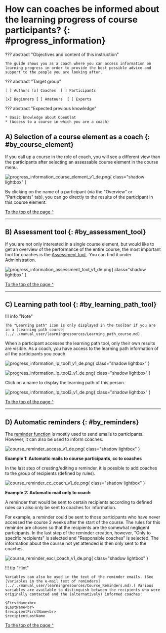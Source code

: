 # How can coaches be informed about the learning progress of course participants? {: #progress_information}

??? abstract "Objectives and content of this instruction"

    The guide shows you as a coach where you can access information on learning progress in order to provide the best possible advice and support to the people you are looking after. 

??? abstract "Target group"

    [ ] Authors [x] Coaches  [ ] Participants

    [x] Beginners [ ] Amateurs  [ ] Experts


??? abstract "Expected previous knowledge"

    * Basic knowledge about OpenOlat
    * (Access to a course in which you are a coach)


## A) Selection of a course element as a coach {: #by_course_element}

If you call up a course in the role of coach, you will see a different view than the participants after selecting an assessable course element in the course menu.

![progress_information_course_element_v1_de.png](assets/progress_information_course_element_v1_de.png){ class="shadow lightbox" }

By clicking on the name of a participant (via the "Overview" or "Participants" tab), you can go directly to the results of the participant in this course element.

[To the top of the page ^](#progress_information)

---

## B) Assessment tool {: #by_assessment_tool}

If you are not only interested in a single course element, but would like to get an overview of the performance of the entire course, the most important tool for coaches is the [Assessment tool ](../../manual_user/learningresources/Assessment_tool_overview.md). You can find it under Administration.

![progress_information_assessment_tool_v1_de.png](assets/progress_information_assessment_tool_v1_de.png){ class="shadow lightbox" }

[To the top of the page ^](#progress_information)

---

## C) Learning path tool {: #by_learning_path_tool}

!!! info "Note"

    The "Learning path" icon is only displayed in the toolbar if you are in a [Learning path course](../../manual_user/learningresources/Learning_path_course.md).


When a participant accesses the learning path tool, only their own results are visible. As a coach, you have access to the learning path information of all the participants you coach. 

![progress_information_lp_tool1_v1_de.png](assets/progress_information_lp_tool1_v1_de.png){ class="shadow lightbox" }

![progress_information_lp_tool2_v1_de.png](assets/progress_information_lp_tool2_v1_de.png){ class="shadow lightbox" }

Click on a name to display the learning path of this person.

![progress_information_lp_tool3_v1_de.png](assets/progress_information_lp_tool3_v1_de.png){ class="shadow lightbox" }

[To the top of the page ^](#progress_information)


---

## D) Automatic reminders {: #by_reminders}

The [reminder function](../../manual_user/learningresources/Course_Reminders.md) is mostly used to send emails to participants. However, it can also be used to inform coaches.

![course_reminder_access_v1_de.png](assets/course_reminder_access_v1_de.png){ class="shadow lightbox" }

**Example 1: Automatic mails to course participants, cc to coaches**<br>

In the last step of creating/editing a reminder, it is possible to add coaches to the group of recipients (defined by rules).

![course_reminder_cc_coach_v1_de.png](assets/course_reminder_cc_coach_v1_de.png){ class="shadow lightbox" }

**Example 2: Automatic mail only to coach**<br>

A reminder that would be sent to certain recipients according to defined rules can also only be sent to coaches for information. 

For example, a reminder could be sent to those participants who have never accessed the course 2 weeks after the start of the course. The rules for this reminder are chosen so that the recipients are the somewhat negligent participants. In the last step of the reminder creation, however, "Only to specific recipients" is selected and "Responsible coaches" is selected. The information about the course not yet attended is then only sent to the coaches.

![course_reminder_excl_coach_v1_de.png](assets/course_reminder_excl_coach_v1_de.png){ class="shadow lightbox" }


!!! tip "Hint"

    Variables can also be used in the text of the reminder emails. (See [Variables in the e-mail text of reminders](../../manual_user/learningresources/Course_Reminders.md).) Various variables are available to distinguish between the recipients who were originally contacted and the (alternatively) informed coaches:

    $FirstName<br>
    $LastName<br>
    $recipientFirstName<br>
    $recipientLastName

[To the top of the page ^](#progress_information)





